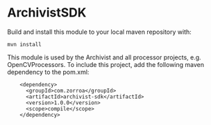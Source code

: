 # ArchivistSDK

Build and install this module to your local maven repository with:

```
mvn install
```

This module is used by the Archivist and all processor projects, e.g. OpenCVProcessors.
To include this project, add the following maven dependency to the pom.xml:

```
    <dependency>
      <groupId>com.zorroa</groupId>
      <artifactId>archivist-sdk</artifactId>
      <version>1.0.0</version>
      <scope>compile</scope>
    </dependency>
```
